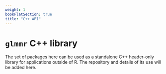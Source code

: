 ```yaml
---
weight: 1
bookFlatSection: true
title: "C++ API"
---
```


# `glmmr` C++ library
The set of packages here can be used as a standalone C++ header-only library for applications outside of R. The repository and details of its use will be added here.



